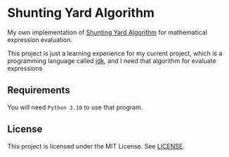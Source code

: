 # Shunting Yard Algorithm
My own implementation of [Shunting Yard Algorithm](https://en.wikipedia.org/wiki/Shunting_yard_algorithm) for mathematical expression evaluation.

This project is just a learning experience for my current project, which is a programming language 
called [idk](https://github.com/HicaroD/idk), and I need that algorithm for evaluate expressions

## Requirements

You will need `Python 3.10` to use that program.

## License
This project is licensed under the MIT License. See [LICENSE](LICENSE).
